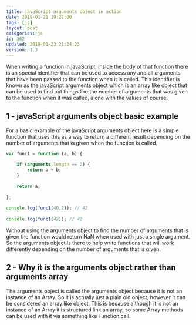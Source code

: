 ```yaml
---
title: javaScript arguments object in action
date: 2019-01-21 19:27:00
tags: [js]
layout: post
categories: js
id: 362
updated: 2019-01-23 21:24:23
version: 1.3
---
```


When writing a function in javaScript, inside the body of that function there is an special identifier that can be used to access any and all arguments that have been passed to the function when it is called. This identifier is known as the javaScript arguments object which is an array like object that can be used to find out things like the number of arguments that was given to the function when it was called, alone with the values of course.


<!-- more -->

## 1 - javaScript arguments object basic example

For a basic example of the javaScript arguments object here is a simple function that uses this as a way to return a different result depending on the number of arguments that is given when the function is called.

```js
var func1 = function (a, b) {
 
    if (arguments.length == 2) {
        return a + b;
    }
 
    return a;
 
};
 
console.log(func1(40,2)); // 42
 
console.log(func1(42)); // 42
```

Without using the arguments object to find the number of arguments that is given the function would return NaN when used with just a single argument. So the arguments object is there to help write functions that will work differently depending on the number of arguments that is given.

## 2 - Why it is the arguments object rather than arguments array

The arguments object is called the arguments object because it is not an instance of an Array. So it is actually just a plain old object, however it can be considered an array like object. This is because although it is not an instance of an Array it is structured link an array, so some Array methods can be used with it via something like Function.call.
